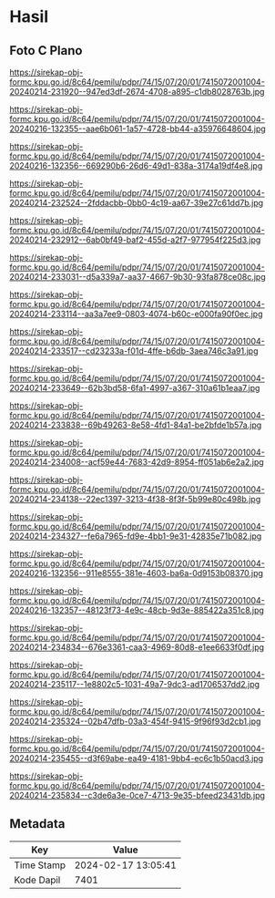 # Hasil

## Foto C Plano

https://sirekap-obj-formc.kpu.go.id/8c64/pemilu/pdpr/74/15/07/20/01/7415072001004-20240214-231920--947ed3df-2674-4708-a895-c1db8028763b.jpg

https://sirekap-obj-formc.kpu.go.id/8c64/pemilu/pdpr/74/15/07/20/01/7415072001004-20240216-132355--aae6b061-1a57-4728-bb44-a35976648604.jpg

https://sirekap-obj-formc.kpu.go.id/8c64/pemilu/pdpr/74/15/07/20/01/7415072001004-20240216-132356--669290b6-26d6-49d1-838a-3174a19df4e8.jpg

https://sirekap-obj-formc.kpu.go.id/8c64/pemilu/pdpr/74/15/07/20/01/7415072001004-20240214-232524--2fddacbb-0bb0-4c19-aa67-39e27c61dd7b.jpg

https://sirekap-obj-formc.kpu.go.id/8c64/pemilu/pdpr/74/15/07/20/01/7415072001004-20240214-232912--6ab0bf49-baf2-455d-a2f7-977954f225d3.jpg

https://sirekap-obj-formc.kpu.go.id/8c64/pemilu/pdpr/74/15/07/20/01/7415072001004-20240214-233031--d5a339a7-aa37-4667-9b30-93fa878ce08c.jpg

https://sirekap-obj-formc.kpu.go.id/8c64/pemilu/pdpr/74/15/07/20/01/7415072001004-20240214-233114--aa3a7ee9-0803-4074-b60c-e000fa90f0ec.jpg

https://sirekap-obj-formc.kpu.go.id/8c64/pemilu/pdpr/74/15/07/20/01/7415072001004-20240214-233517--cd23233a-f01d-4ffe-b6db-3aea746c3a91.jpg

https://sirekap-obj-formc.kpu.go.id/8c64/pemilu/pdpr/74/15/07/20/01/7415072001004-20240214-233649--62b3bd58-6fa1-4997-a367-310a61b1eaa7.jpg

https://sirekap-obj-formc.kpu.go.id/8c64/pemilu/pdpr/74/15/07/20/01/7415072001004-20240214-233838--69b49263-8e58-4fd1-84a1-be2bfde1b57a.jpg

https://sirekap-obj-formc.kpu.go.id/8c64/pemilu/pdpr/74/15/07/20/01/7415072001004-20240214-234008--acf59e44-7683-42d9-8954-ff051ab6e2a2.jpg

https://sirekap-obj-formc.kpu.go.id/8c64/pemilu/pdpr/74/15/07/20/01/7415072001004-20240214-234138--22ec1397-3213-4f38-8f3f-5b99e80c498b.jpg

https://sirekap-obj-formc.kpu.go.id/8c64/pemilu/pdpr/74/15/07/20/01/7415072001004-20240214-234327--fe6a7965-fd9e-4bb1-9e31-42835e71b082.jpg

https://sirekap-obj-formc.kpu.go.id/8c64/pemilu/pdpr/74/15/07/20/01/7415072001004-20240216-132356--911e8555-381e-4603-ba6a-0d9153b08370.jpg

https://sirekap-obj-formc.kpu.go.id/8c64/pemilu/pdpr/74/15/07/20/01/7415072001004-20240216-132357--48123f73-4e9c-48cb-9d3e-885422a351c8.jpg

https://sirekap-obj-formc.kpu.go.id/8c64/pemilu/pdpr/74/15/07/20/01/7415072001004-20240214-234834--676e3361-caa3-4969-80d8-e1ee6633f0df.jpg

https://sirekap-obj-formc.kpu.go.id/8c64/pemilu/pdpr/74/15/07/20/01/7415072001004-20240214-235117--1e8802c5-1031-49a7-9dc3-ad1706537dd2.jpg

https://sirekap-obj-formc.kpu.go.id/8c64/pemilu/pdpr/74/15/07/20/01/7415072001004-20240214-235324--02b47dfb-03a3-454f-9415-9f96f93d2cb1.jpg

https://sirekap-obj-formc.kpu.go.id/8c64/pemilu/pdpr/74/15/07/20/01/7415072001004-20240214-235455--d3f69abe-ea49-4181-9bb4-ec6c1b50acd3.jpg

https://sirekap-obj-formc.kpu.go.id/8c64/pemilu/pdpr/74/15/07/20/01/7415072001004-20240214-235834--c3de6a3e-0ce7-4713-9e35-bfeed23431db.jpg


## Metadata

| Key        | Value               |
| ---------- | ------------------- |
| Time Stamp | 2024-02-17 13:05:41 |
| Kode Dapil | 7401                |



